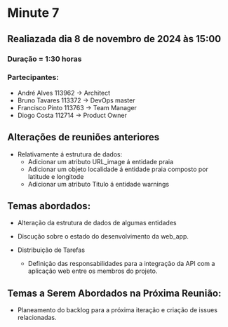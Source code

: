 # Minute 7

## Realiazada dia 8 de novembro de 2024 às 15:00 

### Duração = 1:30 horas

### Partecipantes:

- André Alves 113962 -> Architect
- Bruno Tavares 113372 -> DevOps master
- Francisco Pinto 113763 -> Team Manager 
- Diogo Costa 112714 -> Product Owner



## Alterações de reuniões anteriores

 - Relativamente á estrutura de dados:
    - Adicionar um atributo URL_image á entidade praia
    - Adicionar um objeto localidade á entidade praia composto por latitude e longitode 
    - Adicionar um atributo Titulo á entidade warnings 

## Temas abordados:

- Alteração da estrutura de dados de algumas entidades

- Discução sobre o estado do desenvolvimento da web_app.


- Distribuição de Tarefas
    - Definição das responsabilidades para a integração da API com a aplicação web entre os membros do projeto.

## Temas a Serem Abordados na Próxima Reunião:

- Planeamento do backlog para a próxima iteração e criação de issues relacionadas.